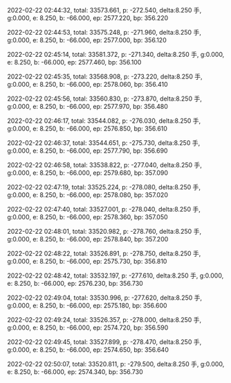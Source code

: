 2022-02-22 02:44:32, total: 33573.661, p: -272.540, delta:8.250 手, g:0.000, e: 8.250, b: -66.000, ep: 2577.220, bp: 356.220

2022-02-22 02:44:53, total: 33575.248, p: -271.960, delta:8.250 手, g:0.000, e: 8.250, b: -66.000, ep: 2577.000, bp: 356.120

2022-02-22 02:45:14, total: 33581.372, p: -271.340, delta:8.250 手, g:0.000, e: 8.250, b: -66.000, ep: 2577.460, bp: 356.100

2022-02-22 02:45:35, total: 33568.908, p: -273.220, delta:8.250 手, g:0.000, e: 8.250, b: -66.000, ep: 2578.060, bp: 356.410

2022-02-22 02:45:56, total: 33560.830, p: -273.870, delta:8.250 手, g:0.000, e: 8.250, b: -66.000, ep: 2577.970, bp: 356.480

2022-02-22 02:46:17, total: 33544.082, p: -276.030, delta:8.250 手, g:0.000, e: 8.250, b: -66.000, ep: 2576.850, bp: 356.610

2022-02-22 02:46:37, total: 33544.651, p: -275.730, delta:8.250 手, g:0.000, e: 8.250, b: -66.000, ep: 2577.790, bp: 356.690

2022-02-22 02:46:58, total: 33538.822, p: -277.040, delta:8.250 手, g:0.000, e: 8.250, b: -66.000, ep: 2579.680, bp: 357.090

2022-02-22 02:47:19, total: 33525.224, p: -278.080, delta:8.250 手, g:0.000, e: 8.250, b: -66.000, ep: 2578.080, bp: 357.020

2022-02-22 02:47:40, total: 33527.001, p: -278.040, delta:8.250 手, g:0.000, e: 8.250, b: -66.000, ep: 2578.360, bp: 357.050

2022-02-22 02:48:01, total: 33520.982, p: -278.760, delta:8.250 手, g:0.000, e: 8.250, b: -66.000, ep: 2578.840, bp: 357.200

2022-02-22 02:48:22, total: 33526.891, p: -278.750, delta:8.250 手, g:0.000, e: 8.250, b: -66.000, ep: 2575.730, bp: 356.810

2022-02-22 02:48:42, total: 33532.197, p: -277.610, delta:8.250 手, g:0.000, e: 8.250, b: -66.000, ep: 2576.230, bp: 356.730

2022-02-22 02:49:04, total: 33530.996, p: -277.620, delta:8.250 手, g:0.000, e: 8.250, b: -66.000, ep: 2575.180, bp: 356.600

2022-02-22 02:49:24, total: 33526.357, p: -278.000, delta:8.250 手, g:0.000, e: 8.250, b: -66.000, ep: 2574.720, bp: 356.590

2022-02-22 02:49:45, total: 33527.899, p: -278.470, delta:8.250 手, g:0.000, e: 8.250, b: -66.000, ep: 2574.650, bp: 356.640

2022-02-22 02:50:07, total: 33520.811, p: -279.500, delta:8.250 手, g:0.000, e: 8.250, b: -66.000, ep: 2574.340, bp: 356.730